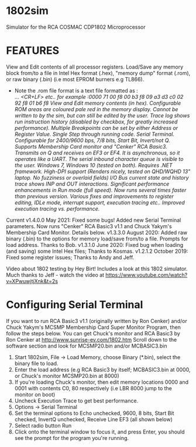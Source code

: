 # 1802sim
Simulator for the RCA COSMAC CDP1802 Microprocessor

FEATURES
========
View and Edit contents of all processor registers.
Load/Save any memory block from/to a file in Intel Hex format (.hex), "memory dump" format (.rom), or raw binary (.bin) (i.e most EPROM burners e.g TL866).
   - Note the .rom file format is a text file formatted as   :<address> <byte1> <byte2> ... <byte16><CR+LF> etc..  for example  :0000 71 00 f8 00 b3 f8 09 a3 d3 c0 02 92 f8 01 b6 f8
View and Edit memory contents (in hex).
Configurable ROM areas are coloured pale red in the memory display. Cannot be written to by the sim, but can still be edited by the user.
Trace log shows run instruction history (disabled by checkbox, for greatly increased performance).
Multiple Breakpoints can be set by either Address or Register Value.
Single Step through running code.
Serial Terminal. Configurable for 2400/9600 bps, 7/8 bits, Start Bit, Invert/not Q.  Supports Membership Card monitor and "Cenker" RCA Basic3.
 Transmits on Q and receives on EF3 or EF4. It is asynchronous, so it operates like a UART. The serial inbound character queue is visible to the user.
Windows 7, Windows 10 (tested on both).  Requires .NET framework.
High-DPI support (Renders nicely, tested on QHD/WQHD 13" laptop. No fuzziness or overlaid fields)
I/O Bus current state and history trace shows INP and OUT interactions.
Significant performance enhancements in Run mode (full speed). Now runs several times faster than previous version.
Various fixes and improvements to register editing, IDLe mode, interrupt support, execution tracing etc..
Improved execution tracing vs. performance.


Current v1.4.0.0 May 2021: Fixed some bugs! Added new Serial Terminal parameters. Now runs "Cenker" RCA Basic3 v1.1 and Chuck Yakym's Membership Card Monitor. Details below.
v1.3.3.0 August 2020: Added raw binary (.bin) to the options for memory load/save from/to a file. Prompts for load address. Thanks to Bob.
v1.3.1.0 June 2020: Fixed bug when loading (and saving) some Intel Hex files; Thanks to Kosmas.
v1.2.1.2 October 2019: Fixed some register issues; Thanks to Andy and Jeff.

Video about 1802 testing by Hey Birt! Includes a look at this 1802 simulator. Much thanks to Jeff - watch the video at https://www.youtube.com/watch?v=XPwuwjtjXnk&t=2s 
  
Configuring Serial Terminal
===========================
  
If you want to run RCA Basic3 v1.1 (originally written by Ron Cenker) and/or Chuck Yakym's MCSMP Membership Card Super Monitor Program, then follow the steps below.
You can get Chuck's monitor and RCA Basic3 by Ron Cenker at http://www.sunrise-ev.com/1802.htm Scroll down to the software section and look for MCSMP20.bin and/or MCBASIC3.bin

1. Start 1802sim, File -> Load Memory, choose Binary (*.bin), select the binary file to load.
2. Enter the load address (e.g RCA Basic3 by itself; MCBASIC3.bin at 0000, or Chuck's monitor MCSMP20.bin at 8000)
3. If you're loading Chuck's monitor, then edit memory locations 0000 and 0001 with contents C0, 80 respectively (i.e LBR 8000 jump to the monitor on boot)
4. Uncheck Execution Trace to get best performance.
5. Options -> Serial Terminal
6. Set the terminal options to Echo unchecked, 9600, 8 bits, Start Bit checked, InvertQ unchecked, Receive Line EF3 (all shown below)
7. Select radio button Run
8. Click onto the terminal window to focus it, and press Enter, you should see the prompt for the program you're running.
